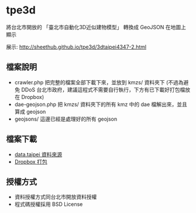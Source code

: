 # tpe3d

將台北市開放的 「臺北市自動化3D近似建物模型」 轉換成 GeoJSON 在地圖上顯示

展示: http://sheethub.github.io/tpe3d/3dtaipei4347-2.html

檔案說明
--------
* crawler.php 把完整的檔案全部下載下來，並放到 kmzs/ 資料夾下 (不過為避免 DDoS 台北市政府，建議這程式不需要自行執行，下方有已下載好打包檔放在 Dropbox)
* dae-geojson.php 把 kmzs/ 資料夾下的所有 kmz 中的 dae 檔解出來，並且算成 geojson
* geojsons/ 這邊已經是處理好的所有 geojson


檔案下載
--------
* [data.taipei 資料來源](http://data.taipei/opendata/datalist/datasetMeta?oid=9b7d78d2-0d73-4b42-9b29-c1640efed0eb)
* [Dropbox 打包](https://ronnywang-public.s3.amazonaws.com/opendata/tpe3d/kmzs.zip)

授權方式
--------
* 資料授權方式同台北市開放資料授權
* 程式碼授權採用 BSD License
